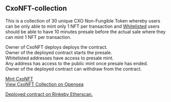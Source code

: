 ## CxoNFT-collection
This is a collection of 30 unique CXO Non-Fungible Token whereby users can be only able to mint only 1 NFT per transaction and [Whitelisted](https://github.com/Chiadikaobixo/my-solidity/tree/master/whitelist "whitelist") users should be able to have 10 minutes presale before the actual sale where they can mint 1 NFT per transaction.

Owner of CxoNFT deploys deploys the contract.   
Owner of the deployed contract starts the presale.   
Whitelisted addresses have access to presale mint.   
Any address has access to the public mint once presale has ended.     
Owner of the deployed contract can withdraw from the contract.   

[Mint CxoNFT](https://cxo-nft-collection.vercel.app "CxNFT")   
[View CxoNFT Collection on Opensea](https://testnets.opensea.io/collection/cxonft-v2 "CxNFT")   

[Deployed contract on Rinkeby Etherscan.](https://rinkeby.etherscan.io/address/0x664E672487B1067492B101d2179864acAE02a991 "CxoNFT-collection")    